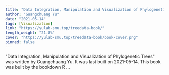 ```yaml
---
title: "Data Integration, Manipulation and Visualization of Phylogenetic Trees"
author: "Guangchuang Yu"
date: "2021-05-14"
tags: [Visualization]
link: "https://yulab-smu.top/treedata-book/"
length_weight: "21.8%"
cover: "https://yulab-smu.top/treedata-book/book-cover.png"
pinned: false
---
```


"Data Integration, Manipulation and Visualization of Phylogenetic Trees" was written by Guangchuang Yu. It was last built on 2021-05-14. This book was built by the bookdown R ...
